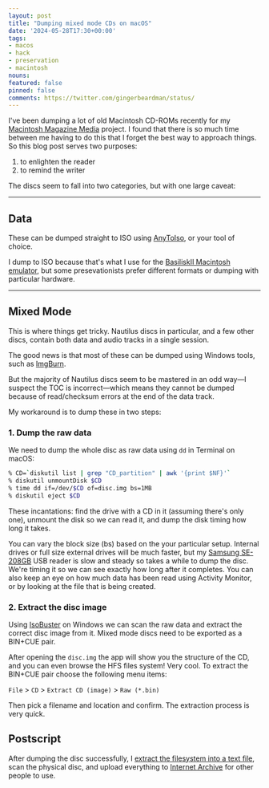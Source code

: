 ```yaml
---
layout: post
title: "Dumping mixed mode CDs on macOS"
date: '2024-05-28T17:30+00:00'
tags:
- macos
- hack
- preservation
- macintosh
nouns:
featured: false
pinned: false
comments: https://twitter.com/gingerbeardman/status/
---
```


I've been dumping a lot of old Macintosh CD-ROMs recently for my [Macintosh Magazine Media](/2021/10/30/macintosh-magazine-media/) project. I found that there is so much time between me having to do this that I forget the best way to approach things. So this blog post serves two purposes:

1. to enlighten the reader
2. to remind the writer

The discs seem to fall into two categories, but with one large caveat:

----

## Data

These can be dumped straight to ISO using [AnyToIso](https://crystalidea.com/anytoiso), or your tool of choice. 

I dump to ISO because that's what I use for the [BasiliskII Macintosh emulator](/2021/04/17/turning-an-ipad-pro-into-the-ultimate-classic-macintosh/), but some presevationists prefer different formats or dumping with particular hardware.

----

## Mixed Mode

This is where things get tricky. Nautilus discs in particular, and a few other discs, contain both data and audio tracks in a single session. 

The good news is that most of these can be dumped using Windows tools, such as [ImgBurn](https://www.imgburn.com).

But the majority of Nautilus discs seem to be mastered in an odd way—I suspect the TOC is incorrect—which means they cannot be dumped because of read/checksum errors at the end of the data track. 

My workaround is to dump these in two steps:

### 1. Dump the raw data

We need to dump the whole disc as raw data using `dd` in Terminal on macOS:

```sh
% CD=`diskutil list | grep "CD_partition" | awk '{print $NF}'`
% diskutil unmountDisk $CD
% time dd if=/dev/$CD of=disc.img bs=1MB
% diskutil eject $CD
```

These incantations: find the drive with a CD in it (assuming there's only one), unmount the disk so we can read it, and dump the disk timing how long it takes.

You can vary the block size (bs) based on the your particular setup. Internal drives or full size external drives will be much faster, but my [Samsung SE-208GB](http://www.cdrlabs.com/reviews/samsung-se-208gb-portable-8x-dvd-writer/all-pages.html) USB reader is slow and steady so takes a while to dump the disc. We're timing it so we can see exactly how long after it completes. You can also keep an eye on how much data has been read using Activity Monitor, or by looking at the file that is being created.

### 2. Extract the disc image

Using [IsoBuster](https://www.isobuster.com) on Windows we can scan the raw data and extract the correct disc image from it. Mixed mode discs need to be exported as a BIN+CUE pair.

After opening the `disc.img` the app will show you the structure of the CD, and you can even browse the HFS files system! Very cool. To extract the BIN+CUE pair choose the following menu items: 

`File` > `CD` > `Extract CD (image)` > `Raw (*.bin)`

Then pick a filename and location and confirm. The extraction process is very quick.

## Postscript

After dumping the disc successfully, I [extract the filesystem into a text file](/2022/03/31/working-with-classic-macintosh-text-encodings-in-the-age-of-unicode/), scan the physical disc, and upload everything to [Internet Archive](https://archive.org/details/@gingerbeardman) for other people to use.